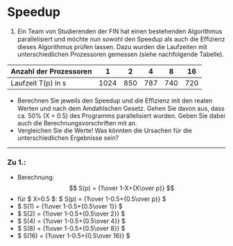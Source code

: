 # Speedup
1. Ein Team von Studierenden der FIN hat einen bestehenden Algorithmus parallelisiert und möchte nun sowohl den Speedup als auch die Eﬃzienz dieses Algorithmus prüfen lassen. Dazu wurden die Laufzeiten mit unterschiedlichen Prozessoren gemessen (siehe nachfolgende Tabelle).

| Anzahl der Prozessoren | 1    | 2   | 4   | 8   | 16  |
| ---------------------- | ---- | --- | --- | --- | --- |
| Laufzeit T(p) in s     | 1024 | 850 | 787 | 740 | 720 |

- Berechnen Sie jeweils den Speedup und die Eﬃzienz mit den realen Werten und nach dem Amdahlschen Gesetz. Gehen Sie davon aus, dass ca. 50% (X = 0.5) des Programms parallelisiert wurden. Geben Sie dabei auch die Berechnungsvorschriften mit an.
- Vergleichen Sie die Werte! Was könnten die Ursachen für die unterschiedlichen Ergebnisse sein?
---
### Zu 1.:
- Berechnung: $$ S(p) = {1\over 1-X+{X\over p}} $$
- für $ X=0.5 $: $ S(p) = {1\over 1-0.5+{0.5\over p}} $
- $ S(1) = {1\over 1-0.5+{0.5\over 1}} $
- $ S(2) = {1\over 1-0.5+{0.5\over 2}} $
- $ S(4) = {1\over 1-0.5+{0.5\over 4}} $
- $ S(8) = {1\over 1-0.5+{0.5\over 8}} $
- $ S(16) = {1\over 1-0.5+{0.5\over 16}} $

